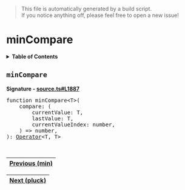 > This file is automatically generated by a build script.<br>If you notice anything off, please feel free to open a new issue!

# minCompare

<details><summary><b>Table of Contents</b></summary>

1. [<code>minCompare</code>](#minCompare)</details>

## <a name="minCompare"></a><code>minCompare</code>

<b>Signature - [source.ts#L1887](..\/..\/packages\/core\/src\/source.ts#L1887)</b>

<pre>function minCompare&lt;T&gt;(<br>    compare: (<br>        currentValue: T,<br>        lastValue: T,<br>        currentValueIndex: number,<br>    ) =&gt; number,<br>): <a href="000-Operator.md#Operator">Operator</a>&lt;T, T&gt;</pre><br>

| [Previous \(min\)](052-min.md#readme) |
| --- |

<div align="right">

| [Next \(pluck\)](054-pluck.md#readme) |
| --- |
</div>
